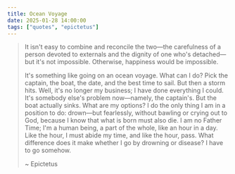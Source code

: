 ```yaml
---
title: Ocean Voyage
date: 2025-01-28 14:00:00
tags: ["quotes", "epictetus"]
---
```


> It isn't easy to combine and reconcile the two—the carefulness of a person devoted to externals and the dignity of one who's detached—but it's not impossible. Otherwise, happiness would be impossible.
> 
> It's something like going on an ocean voyage. What can I do? Pick the captain, the boat, the date, and the best time to sail. But then a storm hits. Well, it's no longer my business; I have done everything I could. It's somebody else's problem now—namely, the captain's. But the boat actually sinks. What are my options? I do the only thing I am in a position to do: drown—but fearlessly, without bawling or crying out to God, because I know that what is born must also die. I am no Father Time; I'm a human being, a part of the whole, like an hour in a day. Like the hour, I must abide my time, and like the hour, pass. What difference does it make whether I go by drowning or disease? I have to go somehow.
> 
> ~ Epictetus
